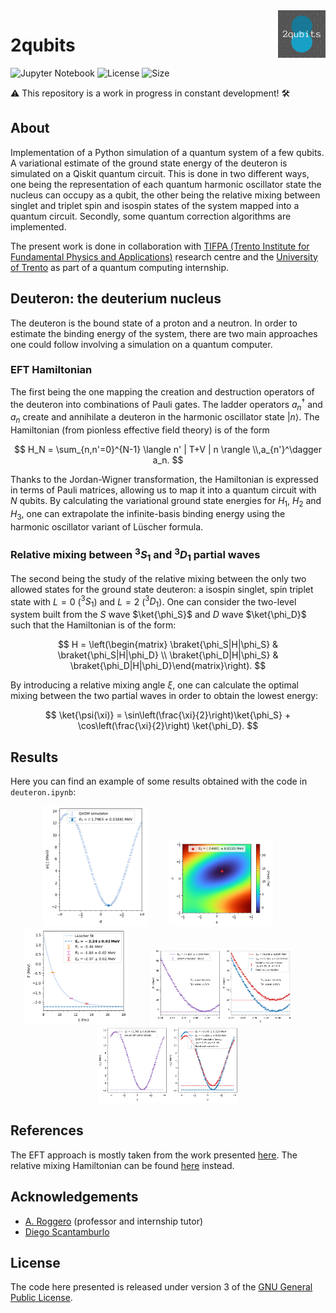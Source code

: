 <img align="right" width=15% src="logo.gif" />

[comment]: <![](./title.svg)>
# 2qubits

![Jupyter Notebook](https://img.shields.io/badge/jupyter-%23FA0F00.svg?style=for-the-badge&logo=jupyter&logoColor=white)
![License](https://img.shields.io/github/license/diegoscantam/2qubits)
![Size](https://img.shields.io/github/repo-size/diegoscantam/2qubits)

:warning: This repository is a work in progress in constant development! :hammer_and_wrench:

## About
Implementation of a Python simulation of a quantum system of a few qubits. A variational estimate of the ground state energy of the deuteron is simulated on a Qiskit quantum circuit. This is done in two different ways, one being the representation of each quantum harmonic oscillator state the nucleus can occupy as a qubit, the other being the relative mixing between singlet and triplet spin and isospin states of the system mapped into a quantum circuit. Secondly, some quantum correction algorithms are implemented.

The present work is done in collaboration with [TIFPA (Trento Institute for Fundamental Physics and Applications)](https://www.tifpa.infn.it/) research centre and the [University of Trento](https://www.unitn.it/en) as part of a quantum computing internship.

## Deuteron: the deuterium nucleus
The deuteron is the bound state of a proton and a neutron. In order to estimate the binding energy of the system, there are two main approaches one could follow involving a simulation on a quantum computer.

### EFT Hamiltonian
The first being the one mapping the creation and destruction operators of the deuteron into combinations of Pauli gates. The ladder operators $a_n^\dagger$ and $a_n$ create and annihilate a deuteron in the harmonic oscillator state $|n \rangle$. The Hamiltonian (from pionless effective field theory) is of the form

$$
H_N = \sum_{n,n'=0}^{N-1} \langle n' | T+V | n \rangle \\,a_{n'}^\dagger a_n.
$$

Thanks to the Jordan-Wigner transformation, the Hamiltonian is expressed in terms of Pauli matrices, allowing us to map it into a quantum circuit with $N$ qubits. By calculating the variational ground state energies for $H_1$, $H_2$ and $H_3$, one can extrapolate the infinite-basis binding energy using the harmonic oscillator variant of Lüscher formula.

### Relative mixing between $^3 S_1$ and $^3 D_1$ partial waves
The second being the study of the relative mixing between the only two allowed states for the ground state deuteron: a isospin singlet, spin triplet state with $L=0$ ($^3 S_1$) and $L=2$ ($^3 D_1$). One can consider the two-level system built from the $S$ wave $\ket{\phi_S}$ and $D$ wave $\ket{\phi_D}$ such that the Hamiltonian is of the form:

$$
H = \left(\begin{matrix} 
    \braket{\phi_S|H|\phi_S} & \braket{\phi_S|H|\phi_D} \\ 
    \braket{\phi_D|H|\phi_S} & \braket{\phi_D|H|\phi_D}\end{matrix}\right).
$$

By introducing a relative mixing angle $\xi$, one can calculate the optimal mixing between the two partial waves in order to obtain the lowest energy:

$$
\ket{\psi(\xi)} = \sin\left(\frac{\xi}{2}\right)\ket{\phi_S} + \cos\left(\frac{\xi}{2}\right) \ket{\phi_D}.
$$

## Results
Here you can find an example of some results obtained with the code in `deuteron.ipynb`:

<p align="center">
    <img width=33% src="demo_plots/E_2.png"> 
&nbsp; &nbsp; &nbsp; &nbsp;
    <img width=33% src="demo_plots/E_3.png"> 
&nbsp; &nbsp; &nbsp; &nbsp;
    <img width=33% src="demo_plots/fit_luscher.png"> 
&nbsp; &nbsp; &nbsp; &nbsp;
    <img width=45% src="demo_plots/mixing_comparison.png"> 
&nbsp; &nbsp; &nbsp; &nbsp;
    <img width=45% src="demo_plots/E_2_comparison.png"> 
</p>

## References
The EFT approach is mostly taken from the work presented [here](https://arxiv.org/abs/1801.03897).
The relative mixing Hamiltonian can be found [here](https://arxiv.org/abs/1905.08383) instead.

## Acknowledgements
- [A. Roggero](https://scholar.google.it/citations?user=_gXM9vEAAAAJ&hl=it) (professor and internship tutor)
- [Diego Scantamburlo](https://github.com/diegoscantam)

## License
The code here presented is released under version 3 of the [GNU General Public License](https://www.gnu.org/licenses/gpl-3.0.html).
